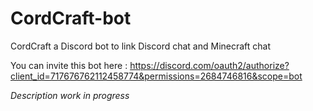 # CordCraft-bot
CordCraft a Discord bot to link Discord chat and Minecraft chat

You can invite this bot here :
https://discord.com/oauth2/authorize?client_id=717676762112458774&permissions=2684746816&scope=bot

*Description work in progress*
